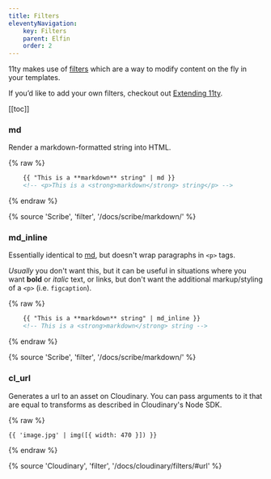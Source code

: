 ```yaml
---
title: Filters
eleventyNavigation:
    key: Filters
    parent: Elfin
    order: 2
---
```


11ty makes use of [filters](https://www.11ty.dev/docs/filters/) which are a way to modify content on the fly in your templates.

If you’d like to add your own filters, checkout out [Extending 11ty](extending.adoc).

[[toc]]

### md

Render a markdown-formatted string into HTML.

{% raw %}
```html
    {{ "This is a **markdown** string" | md }}
    <!-- <p>This is a <strong>markdown</strong> string</p> -->
```
{% endraw %}

{% source 'Scribe', 'filter', '/docs/scribe/markdown/' %}

### md_inline

Essentially identical to [md](#md), but doesn't wrap paragraphs in `<p>` tags.

_Usually_ you don't want this, but it can be useful in situations where you want **bold** or _italic_ text, or links, but don't want the additional markup/styling of a `<p>`
(i.e. `figcaption`).

{% raw %}
```html
    {{ "This is a **markdown** string" | md_inline }}
    <!-- This is a <strong>markdown</strong> string -->
```
{% endraw %}

{% source 'Scribe', 'filter', '/docs/scribe/markdown/' %}

### cl_url

Generates a url to an asset on Cloudinary.
You can pass arguments to it that are equal to transforms as described in Cloudinary's Node SDK.

{% raw %}
```html
{{ 'image.jpg' | img([{ width: 470 }]) }}
```
{% endraw %}

{% source 'Cloudinary', 'filter', '/docs/cloudinary/filters/#url' %}
